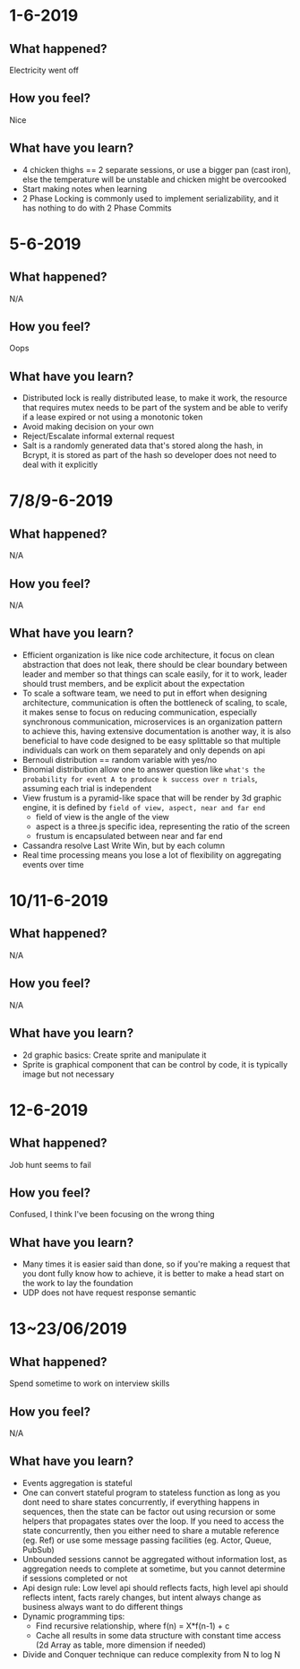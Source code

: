 # 1-6-2019

## What happened?
Electricity went off

## How you feel?
Nice

## What have you learn?
* 4 chicken thighs == 2 separate sessions, or use a bigger pan (cast iron), else the temperature will be unstable and chicken might be overcooked
* Start making notes when learning
* 2 Phase Locking is commonly used to implement serializability, and it has nothing to do with 2 Phase Commits

# 5-6-2019

## What happened?
N/A

## How you feel?
Oops

## What have you learn?
* Distributed lock is really distributed lease, to make it work, the resource that requires mutex needs to be part of the system and be able to verify if a lease expired or not using a monotonic token  
* Avoid making decision on your own
* Reject/Escalate informal external request
* Salt is a randomly generated data that's stored along the hash, in Bcrypt, it is stored as part of the hash so developer does not need to deal with it explicitly
 
# 7/8/9-6-2019

## What happened?
N/A

## How you feel?
N/A

## What have you learn?
* Efficient organization is like nice code architecture, it focus on clean abstraction that does not leak, there should be clear boundary between leader and member so that things can scale easily, for it to work, leader should trust members, and be explicit about the expectation
* To scale a software team, we need to put in effort when designing architecture, communication is often the bottleneck of scaling, to scale, it makes sense to focus on reducing communication, especially synchronous communication, microservices is an organization pattern to achieve this, having extensive documentation is another way, it is also beneficial to have code designed to be easy splittable so that multiple individuals can work on them separately and only depends on api
* Bernouli distribution == random variable with yes/no
* Binomial distribution allow one to answer question like `what's the probability for event A to produce k success over n trials`, assuming each trial is independent
* View frustum is a pyramid-like space that will be render by 3d graphic engine, it is defined by `field of view, aspect, near and far end`
    - field of view is the angle of the view
    - aspect is a three.js specific idea, representing the ratio of the screen
    - frustum is encapsulated between near and far end
* Cassandra resolve Last Write Win, but by each column
* Real time processing means you lose a lot of flexibility on aggregating events over time

# 10/11-6-2019

## What happened?
N/A

## How you feel?
N/A

## What have you learn? 
* 2d graphic basics: Create sprite and manipulate it
* Sprite is graphical component that can be control by code, it is typically image but not necessary

# 12-6-2019

## What happened?
Job hunt seems to fail

## How you feel?
Confused, I think I've been focusing on the wrong thing 

## What have you learn? 
* Many times it is easier said than done, so if you're making a request that you dont fully know how to achieve, it is better to make a head start on the work to lay the foundation  
* UDP does not have request response semantic

# 13~23/06/2019
## What happened?
Spend sometime to work on interview skills 

## How you feel?
N/A 

## What have you learn?
* Events aggregation is stateful
* One can convert stateful program to stateless function as long as you dont need to share states concurrently, if everything happens in sequences, then the state can be factor out using recursion or some helpers that propagates states over the loop. If you need to access the state concurrently, then you either need to share a mutable reference (eg. Ref) or use some message passing facilities (eg. Actor, Queue, PubSub)
* Unbounded sessions cannot be aggregated without information lost, as aggregation needs to complete at sometime, but you cannot determine if sessions completed or not
* Api design rule: Low level api should reflects facts, high level api should reflects intent, facts rarely changes, but intent always change as business always want to do different things
* Dynamic programming tips:
    - Find recursive relationship, where f(n) = X*f(n-1) + c
    - Cache all results in some data structure with constant time access (2d Array as table, more dimension if needed)
* Divide and Conquer technique can reduce complexity from N to log N
 
